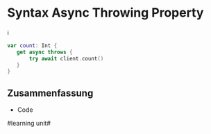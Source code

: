 # Syntax Async Throwing Property
ℹ️

```swift
var count: Int {
   get async throws { 
       try await client.count()
   }
}
```

## Zusammenfassung
- Code

#learning unit#